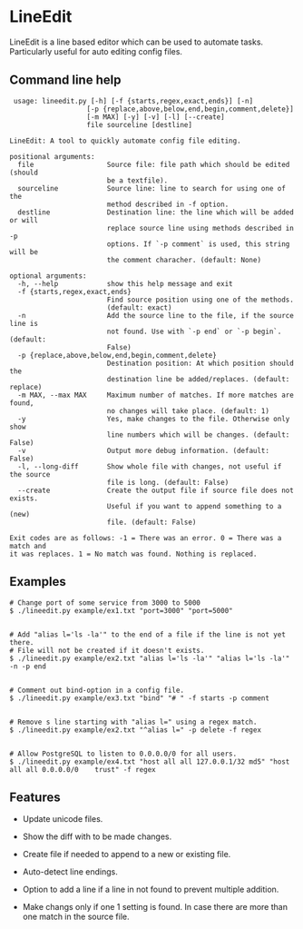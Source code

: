LineEdit
========

LineEdit is a line based editor which can be used to automate tasks.
Particularly useful for auto editing config files.


Command line help
-----------------

     usage: lineedit.py [-h] [-f {starts,regex,exact,ends}] [-n]
                       [-p {replace,above,below,end,begin,comment,delete}]
                       [-m MAX] [-y] [-v] [-l] [--create]
                       file sourceline [destline]

    LineEdit: A tool to quickly automate config file editing.

    positional arguments:
      file                  Source file: file path which should be edited (should
                            be a textfile).
      sourceline            Source line: line to search for using one of the
                            method described in -f option.
      destline              Destination line: the line which will be added or will
                            replace source line using methods described in -p
                            options. If `-p comment` is used, this string will be
                            the comment characher. (default: None)

    optional arguments:
      -h, --help            show this help message and exit
      -f {starts,regex,exact,ends}
                            Find source position using one of the methods.
                            (default: exact)
      -n                    Add the source line to the file, if the source line is
                            not found. Use with `-p end` or `-p begin`. (default:
                            False)
      -p {replace,above,below,end,begin,comment,delete}
                            Destination position: At which position should the
                            destination line be added/replaces. (default: replace)
      -m MAX, --max MAX     Maximum number of matches. If more matches are found,
                            no changes will take place. (default: 1)
      -y                    Yes, make changes to the file. Otherwise only show
                            line numbers which will be changes. (default: False)
      -v                    Output more debug information. (default: False)
      -l, --long-diff       Show whole file with changes, not useful if the source
                            file is long. (default: False)
      --create              Create the output file if source file does not exists.
                            Useful if you want to append something to a (new)
                            file. (default: False)

    Exit codes are as follows: -1 = There was an error. 0 = There was a match and
    it was replaces. 1 = No match was found. Nothing is replaced.


Examples
--------

    # Change port of some service from 3000 to 5000
    $ ./lineedit.py example/ex1.txt "port=3000" "port=5000"


    # Add "alias l='ls -la'" to the end of a file if the line is not yet there.
    # File will not be created if it doesn't exists.
    $ ./lineedit.py example/ex2.txt "alias l='ls -la'" "alias l='ls -la'" -n -p end


    # Comment out bind-option in a config file.
    $ ./lineedit.py example/ex3.txt "bind" "# " -f starts -p comment


    # Remove s line starting with "alias l=" using a regex match.
    $ ./lineedit.py example/ex2.txt "^alias l=" -p delete -f regex


    # Allow PostgreSQL to listen to 0.0.0.0/0 for all users.
    $ ./lineedit.py example/ex4.txt "host all all 127.0.0.1/32 md5" "host all all 0.0.0.0/0    trust" -f regex



Features
--------

* Update unicode files.

* Show the diff with to be made changes.

* Create file if needed to append to a new or existing file.

* Auto-detect line endings.

* Option to add a line if a line in not found to prevent multiple addition.

* Make changs only if one 1 setting is found. In case there are more than one
  match in the source file.

